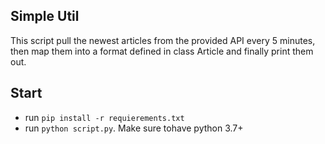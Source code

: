 ## Simple Util
This script pull the newest articles from the provided API every 5 minutes, then map them into a format defined in
class Article and finally print them out. 

## Start
- run `pip install -r requierements.txt`
- run `python script.py`. Make sure tohave python 3.7+
